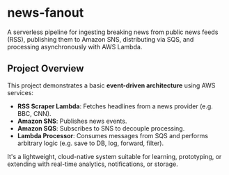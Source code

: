 # news-fanout

A serverless pipeline for ingesting breaking news from public news feeds (RSS), publishing them to Amazon SNS, distributing via SQS, and processing asynchronously with AWS Lambda.

## Project Overview

This project demonstrates a basic **event-driven architecture** using AWS services:

- **RSS Scraper Lambda**: Fetches headlines from a news provider (e.g. BBC, CNN).
- **Amazon SNS**: Publishes news events.
- **Amazon SQS**: Subscribes to SNS to decouple processing.
- **Lambda Processor**: Consumes messages from SQS and performs arbitrary logic (e.g. save to DB, log, forward, filter).

It's a lightweight, cloud-native system suitable for learning, prototyping, or extending with real-time analytics, notifications, or storage.
